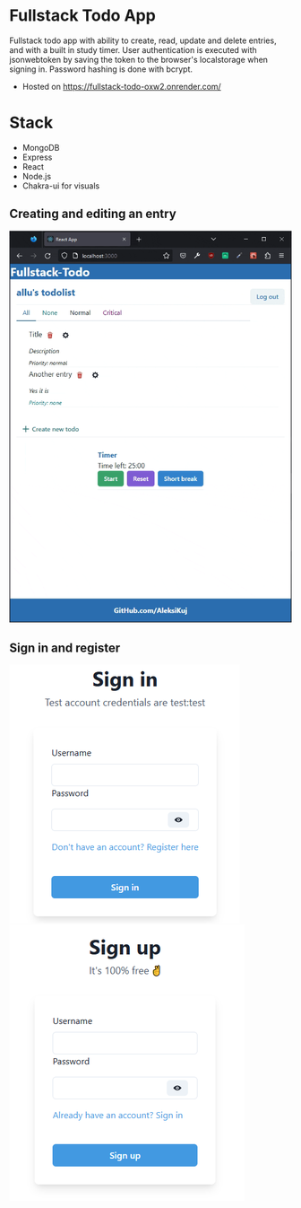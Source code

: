 # Fullstack Todo App

Fullstack todo app with ability to create, read, update and delete entries, and with a built in study timer. User authentication is executed with jsonwebtoken by saving the token to the browser's localstorage when signing in. Password hashing is done with bcrypt.

- Hosted on https://fullstack-todo-oxw2.onrender.com/

# Stack

- MongoDB
- Express
- React
- Node.js
- Chakra-ui for visuals

## Creating and editing an entry

![](https://github.com/AleksiKuj/fullstack-todo/blob/master/images/gif1.gif)

## Sign in and register

![](https://github.com/AleksiKuj/fullstack-todo/blob/master/images/image2.PNG)![](https://github.com/AleksiKuj/fullstack-todo/blob/master/images/image1.PNG)
